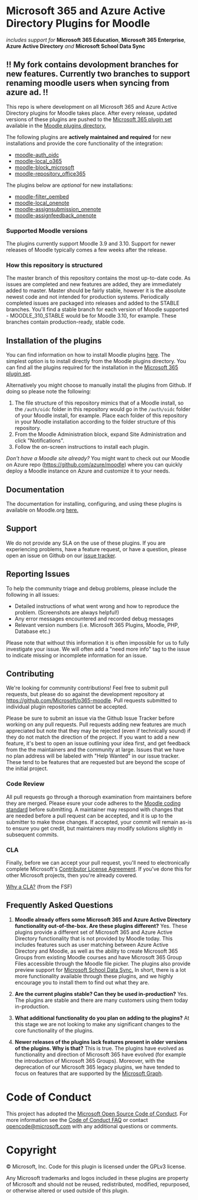 # Microsoft 365 and Azure Active Directory Plugins for Moodle
*includes support for* **Microsoft 365 Education**, **Microsoft 365 Enterprise**, **Azure Active Directory** *and* **Microsoft School Data Sync**

## !! My fork contains devolopment branches for new features. Currently two branches to support renaming moodle users when syncing from azure ad. !!


This repo is where development on all Microsoft 365 and Azure Active Directory plugins for Moodle takes place. After every release, updated versions of these plugins are pushed to the [Microsoft 365 plugin set](https://moodle.org/plugins/browse.php?list=set&id=72) available in the [Moodle plugins directory.](https://moodle.org/plugins)

The following plugins are **actively maintained and required** for new installations and provide the core functionality of the integration:

- [moodle-auth_oidc](https://github.com/Microsoft/moodle-auth_oidc)
- [moodle-local_o365](https://github.com/Microsoft/moodle-local_o365)
- [moodle-block_microsoft](https://github.com/Microsoft/moodle-block_microsoft)
- [moodle-repository_office365](https://github.com/Microsoft/moodle-repository_office365)

The plugins below are *optional* for new installations:

- [moodle-filter_oembed](https://github.com/PoetOS/moodle-filter_oembed)
- [moodle-local_onenote](https://github.com/microsoft/moodle-local_onenote)
- [moodle-assignsubmission_onenote](https://github.com/microsoft/moodle-assignsubmission_onenote)
- [moodle-assignfeedback_onenote](https://github.com/microsoft/moodle-assignfeedback_onenote)

### Supported Moodle versions
The plugins currently support Moodle 3.9 and 3.10. Support for newer releases of Moodle typically comes a few weeks after the release.

### How this repository is structured
The master branch of this repository contains the most up-to-date code. As issues are completed and new features are added, they are immediately added to master. Master should be fairly stable, however it is the absolute newest code and not intended for production systems. Periodically completed issues are packaged into releases and added to the STABLE branches. You'll find a stable branch for each version of Moodle supported - MOODLE_310_STABLE would be for Moodle 3.10, for example. These branches contain production-ready, stable code.

## Installation of the plugins
You can find information on how to install Moodle plugins [here](https://docs.moodle.org/310/en/Installing_plugins). The simplest option is to install directly from the Moodle plugins directory. You can find all the plugins required for the installation in the [Microsoft 365 plugin set](https://moodle.org/plugins/browse.php?list=set&id=72).

Alternatively you might choose to manually install the plugins from Github. If doing so please note the following:

1. The file structure of this repository mimics that of a Moodle install, so the `/auth/oidc` folder in this repository would go in the `/auth/oidc` folder of your Moodle install, for example. Place each folder of this repository in your Moodle installation according to the folder structure of this repository.
2. From the Moodle Administration block, expand Site Administration and click "Notifications".
3. Follow the on-screen instructions to install each plugin.

*Don't have a Moodle site already?* You might want to check out our Moodle on Azure repo (https://github.com/azure/moodle) where you can quickly deploy a Moodle instance on Azure and customize it to your needs.

## Documentation
The documentation for installing, configuring, and using these plugins is available on Moodle.org [here.](https://docs.moodle.org/310/en/Microsoft_365)

## Support
We do not provide any SLA on the use of these plugins.  If you are experiencing problems, have a feature request, or have a question, please open an issue on Github on our [issue tracker](https://github.com/Microsoft/o365-moodle).

## Reporting Issues
To help the community triage and debug problems, please include the following in all issues:
- Detailed instructions of what went wrong and how to reproduce the problem. (Screenshots are always helpful!)
- Any error messages encountered and recorded debug messages
- Relevant version numbers (i.e. Microsoft 365 Plugins, Moodle, PHP, Database etc.)

Please note that without this information it is often impossible for us to fully investigate your issue. We will often add a "need more info" tag to the issue to indicate missing or incomplete information for an issue.

## Contributing
We're looking for community contributions! Feel free to submit pull requests, but please do so against the development repository at https://github.com/Microsoft/o365-moodle. Pull requests submitted to individual plugin repositories cannot be accepted.

Please be sure to submit an issue via the Github Issue Tracker before working on any pull requests.  Pull requests adding new features are much appreciated but note that they may be rejected (even if technically sound) if they do not match the direction of the project. If you want to add a new feature, it's best to open an issue outlining your idea first, and get feedback from the the maintainers and the community at large.  Issues that we have no plan address will be labeled with "Help Wanted" in our issue tracker. These tend to be features that are requested but are beyond the scope of the initial project.

### Code Review
All pull requests go through a thorough examination from maintainers before they are merged. Please esure your code adheres to the [Moodle coding standard](https://docs.moodle.org/dev/Coding) before submitting. A maintainer may respond with changes that are needed before a pull request can be accepted, and it is up to the submitter to make those changes. If accepted, your commit will remain as-is to ensure you get credit, but maintainers may modify solutions slightly in subsequent commits.

### CLA
Finally, before we can accept your pull request, you'll need to electronically complete Microsoft's [Contributor License Agreement](https://cla.microsoft.com/). If you've done this for other Microsoft projects, then you're already covered.

[Why a CLA?](https://www.gnu.org/licenses/why-assign.html) (from the FSF)

## Frequently Asked Questions
1.  **Moodle already offers some Microsoft 365 and Azure Active Directory functionality out-of-the-box. Are these plugins different?** Yes. These plugins provide a different set of Microsoft 365 and Azure Active Directory functionality that is not provided by Moodle today. This includes features such as user matching between Azure Active Directory and Moodle, as well as the ability to create Microsoft 365 Groups from existing Moodle courses and have Microsoft 365 Group Files accessible through the Moodle file picker. The plugins also provide preview support for [Microsoft School Data Sync.](https://sds.microsoft.com) In short, there is a lot more functionality available through these plugins, and we highly encourage you to install them to find out what they are.

2.  **Are the current plugins stable? Can they be used in-production?** Yes. The plugins are stable and there are many customers using them today in-production.

3. **What additional functionality do you plan on adding to the plugins?** At this stage we are not looking to make any significant changes to the core functionality of the plugins.

4. **Newer releases of the plugins lack features present in older versions of the plugins. Why is that?** This is true. The plugins have evolved as functionality and direction of Microsoft 365 have evolved (for example the introduction of Microsoft 365 Groups).  Moreover, with the deprecation of our Microsoft 365 legacy plugins, we have tended to focus on features that are supported by the [Microsoft Graph](https://docs.microsoft.com/en-us/graph/overview).

# Code of Conduct
This project has adopted the [Microsoft Open Source Code of Conduct](https://opensource.microsoft.com/codeofconduct/). For more information see the [Code of Conduct FAQ](https://opensource.microsoft.com/codeofconduct/faq/) or contact [opencode@microsoft.com](mailto:opencode@microsoft.com) with any additional questions or comments.

# Copyright

&copy; Microsoft, Inc.  Code for this plugin is licensed under the GPLv3 license.

Any Microsoft trademarks and logos included in these plugins are property of Microsoft and should not be reused, redistributed, modified, repurposed, or otherwise altered or used outside of this plugin.
